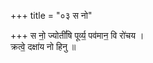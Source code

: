 +++
title = "०३ स नो"

+++
स नो॒ ज्योतीं॑षि पूर्व्य॒ पव॑मान॒ वि रो॑चय ।  
क्रत्वे॒ दक्षा॑य नो हिनु ॥